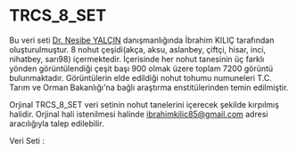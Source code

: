 # TRCS_8_SET
Bu veri seti [Dr. Nesibe YALÇIN](https://avesis.erciyes.edu.tr/nesibeyalcin) danışmanlığında İbrahim KILIÇ tarafından oluşturulmuştur. 8 nohut çeşidi(akça, aksu, aslanbey, çiftçi, hisar, inci, nihatbey, sarı98) içermektedir. İçerisinde her nohut tanesinin üç farklı yönden görüntülendiği çeşit başı 900 olmak üzere toplam 7200 görüntü bulunmaktadır. Görüntülerin elde edildiği nohut tohumu numuneleri T.C. Tarım ve Orman Bakanlığı'na bağlı araştırma enstitülerinden temin edilmiştir.

Orjinal TRCS_8_SET veri setinin nohut tanelerini içerecek şekilde kırpılmış halidir. Orjinal hali istenilmesi halinde ibrahimkilic85@gmail.com adresi aracılığıyla talep edilebilir.

Veri Seti : 
